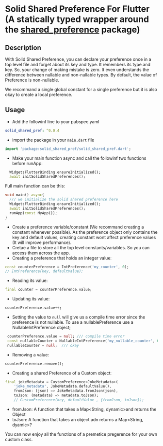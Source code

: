 # Solid Shared Preference For Flutter (A statically typed wrapper around the [shared_preference](http://https://pub.dev/packages/shared_preferences "shared_preference") package)

## Description

With Solid Shared Preference, you can declare your preference once in a top level file and forget about its key and type. It remembers its type and key. So, your change of making mistake is zero. It even understands the difference between nullable and non-nullable types. By default, the value of Preference is non-nullable.

We recommand a single global constant for a single preference but it is also okay to create a local preference.

## Usage

- Add the followinf line to your pubspec.yaml

```yaml
solid_shared_pref: ^0.0.4
```

- import the package in your `main.dart` file

```dart
import 'package:solid_shared_pref/solid_shared_pref.dart';
```

- Make your main function async and call the followinf two functions before runApp:

```dart
  WidgetsFlutterBinding.ensureInitialized();
  await initSolidSharedPreferences();
```

Full main function can be this:

```dart
void main() async{
  /// we initialize the solid shared preference here
  WidgetsFlutterBinding.ensureInitialized();
  await initSolidSharedPreferences();
  runApp(const MyApp());
}
```

- Create a preference variable/constant (We recommand creating a constant whenever possible). As the preference object only contains the key and default values, creating constant wont affect preference values (It will improve performance).
- Cretae a file to store all the top level constants/variables. So you can access them across the app.
- Creating a preference that holds an integer value:

```dart
const counterPreference = IntPreference('my_counter', 0);
// IntPreference(key, defaultValue);
```

- Reading its value:

```dart
final counter = counterPreference.value;
```

- Updating its value:

```dart
counterPreference.value++;
```

- Setting the value to `null` will give us a compile time error since the preference is not nullable. To use a nullablePreference use a NullableIntPreference object;

```dart
 counterPreference.value = null; /// compile time error
 const nullableCounter = NullableIntPreference('my_nullable_counter', 0);
 nullableCounter = null;  /// okay
```

- Removing a value:

```dart
counterPreference.remove();
```

- Creating a shared Preference of a Custom object:

```dart
final jokeMetadata = CustomPreference<JokeMetadata>(
    'joke_metadata', JokeMetadata.defaultValue(),
    fromJson: (json) => JokeMetadata.fromJson(json),
    toJson: (metadata) => metadata.toJson);
	// CustomPreference(key, defaultValue , {fromJson, toJson});
```

- fromJson: A function that takes a Map<String, dynamic>and returns the Object
- toJson: A function that takes an object adn returns a Map<String, dyamic>?

You can now enjoy all the functions of a premetice pregerence for your own custom class.
